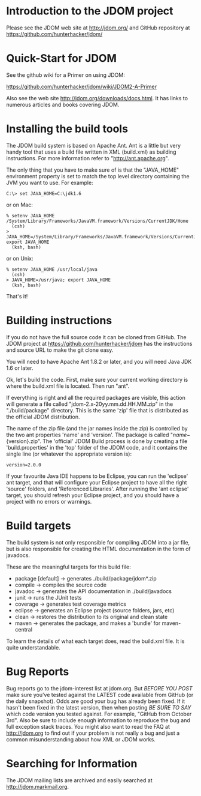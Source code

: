 Introduction to the JDOM project
================================

Please see the JDOM web site at http://jdom.org/
and GitHub repository at https://github.com/hunterhacker/jdom/

Quick-Start for JDOM
=====================
See the github wiki for a Primer on using JDOM:

https://github.com/hunterhacker/jdom/wiki/JDOM2-A-Primer

Also see the web site http://jdom.org/downloads/docs.html.  It has links to
numerous articles and books covering JDOM.


Installing the build tools
==========================

The JDOM build system is based on Apache Ant.  Ant is a little but very
handy tool that uses a build file written in XML (build.xml) as building
instructions. For more information refer to "http://ant.apache.org".

The only thing that you have to make sure of is that the "JAVA_HOME"
environment property is set to match the top level directory containing the
JVM you want to use. For example:

    C:\> set JAVA_HOME=C:\jdk1.6

or on Mac:

	% setenv JAVA_HOME /System/Library/Frameworks/JavaVM.framework/Versions/CurrentJDK/Home
	  (csh)
	> JAVA_HOME=/System/Library/Frameworks/JavaVM.framework/Versions/CurrentJDK/Home; export JAVA_HOME
	  (ksh, bash)

or on Unix:

	% setenv JAVA_HOME /usr/local/java
	  (csh)
	> JAVA_HOME=/usr/java; export JAVA_HOME
	  (ksh, bash)

That's it!


Building instructions
=====================

If you do not have the full source code it can be cloned from GitHub. The JDOM
project at https://github.com/hunterhacker/jdom has the instructions and source
URL to make the git clone easy.

You will need to have Apache Ant 1.8.2 or later, and you will need Java JDK 1.6
or later.

Ok, let's build the code. First, make sure your current working directory is
where the build.xml file is located. Then run "ant".

If everything is right and all the required packages are visible, this action
will generate a file called "jdom-2.x-20yy.mm.dd.HH.MM.zip" in the
"./build/package" directory. This is the same 'zip' file that is distributed
as the official JDOM distribution.

The name of the zip file (and the jar names inside the zip) is controlled by
the two ant properties 'name' and 'version'. The package is called
"${name}-${version}.zip". The 'official' JDOM Build process is done by
creating a file 'build.properties' in the 'top' folder of the JDOM code, and
it contains the single line (or whatever the appropriate version is):

    version=2.0.0

If your favourite Java IDE happens to be Eclipse, you can run the 'eclipse' ant
target, and that will configure your Eclipse project to have all the right
'source' folders, and 'Referenced Libraries'. After running the 'ant eclipse'
target, you should refresh your Eclipse project, and you should have a project
with no errors or warnings.


Build targets
=============

The build system is not only responsible for compiling JDOM into a jar file,
but is also responsible for creating the HTML documentation in the form of
javadocs.

These are the meaningful targets for this build file:

 - package [default] -> generates ./build/package/jdom*.zip
 - compile -> compiles the source code
 - javadoc -> generates the API documentation in ./build/javadocs
 - junit -> runs the JUnit tests
 - coverage -> generates test coverage metrics
 - eclipse -> generates an Eclipse project (source folders, jars, etc)
 - clean -> restores the distribution to its original and clean state
 - maven -> generates the package, and makes a 'bundle' for maven-central

To learn the details of what each target does, read the build.xml file.  It is
quite understandable.


Bug Reports
===========

Bug reports go to the jdom-interest list at jdom.org.  But *BEFORE YOU POST*
make sure you've tested against the LATEST code available from GitHub (or the
daily snapshot).  Odds are good your bug has already been fixed.  If it hasn't
been fixed in the latest version, then when posting *BE SURE TO SAY* which
code version you tested against.  For example, "GitHub from October 3rd".  Also
be sure to include enough information to reproduce the bug and full exception
stack traces.  You might also want to read the FAQ at http://jdom.org to find
out if your problem is not really a bug and just a common misunderstanding
about how XML or JDOM works.


Searching for Information
=========================

The JDOM mailing lists are archived and easily searched at
http://jdom.markmail.org.
